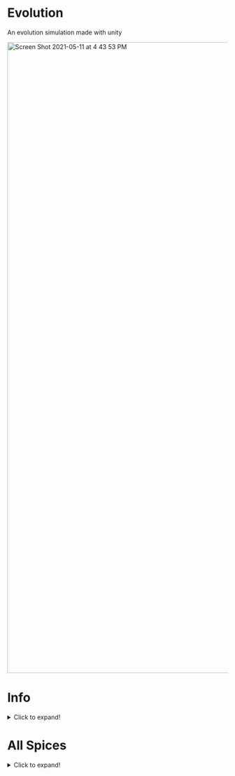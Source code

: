 # Evolution
An evolution simulation made with unity

<img width="1440" alt="Screen Shot 2021-05-11 at 4 43 53 PM" src="https://user-images.githubusercontent.com/77522246/117893664-1569b180-b278-11eb-9fbc-ce17dc60b0b0.png">


# Info
<details>
  <summary>Click to expand!</summary>
  
 This is an  evolution simulation made in unity with c# where populations can evolve and go extinct.

Inspired by [Sebastian Lague's video on simulating an ecosystem](https://www.youtube.com/watch?v=r_It_X7v-1E&t=0s) And yes the bunny, fox, and plant models are made to look like the models he has because i had no idea how to make something diferent so i just remade them
  
 </details>
 
 # All Spices
 <details>
  <summary>Click to expand!</summary>
  
  Currently there are 6 animal spices in total plants, bunnies, foxes, bears, woves, and wild boars.
  
  ## Plants
  
  <img width="380" alt="Screen Shot 2021-04-09 at 3 24 16 PM" src="https://user-images.githubusercontent.com/77522246/117895004-c5401e80-b27a-11eb-86f6-5af4e7e1870b.png">

  
  ## Bunnies
  <img width="282" alt="Screen Shot 2021-04-09 at 3 26 16 PM" src="https://user-images.githubusercontent.com/77522246/117894744-40550500-b27a-11eb-91a0-fa348661e94a.png">
  
Diet: Plants

Speed: 6

Strength: 1

Off Spring Amount: 2

Vison Distance: 20

Reperductive Urge: 0.3

**Note that the all these variables can change over time when running the simulation but these are the starting variables.**

 ## Foxes

<img width="278" alt="Screen Shot 2021-05-11 at 5 05 43 PM" src="https://user-images.githubusercontent.com/77522246/117895208-22d46b00-b27b-11eb-8643-ac65a4a7fa48.png">

Diet: Bunnies, Wolves, Wild Boars.

Speed: 6

Strength: 4

Off Spring Amount: 1

Vison Distance: 20

Reperductive Urge: 0.2

**Note that the all these variables can change over time when running the simulation but these are the starting variables.**

 ## Bears
 
<img width="254" alt="Screen Shot 2021-05-11 at 5 07 50 PM" src="https://user-images.githubusercontent.com/77522246/117895371-6cbd5100-b27b-11eb-861e-5ffc86b894d5.png">

Diet: Plants, Bunnies, Foxes, Wolves, Wild Boars, and even bears if need be.

Speed: 6

Strength: 4

Off Spring Amount: 1

Vison Distance: 20

Reperductive Urge: 0.2

**Note that the all these variables can change over time when running the simulation but these are the starting variables.**

## Wolves

 <img width="340" alt="Screen Shot 2021-05-11 at 5 11 12 PM" src="https://user-images.githubusercontent.com/77522246/117895585-e48b7b80-b27b-11eb-9e1b-c88fe24af653.png">


Diet: Bunnies, Foxes, Wild Boars and even Wolves if need be.

Speed: 10

Strength: 6

Off Spring Amount: 2

Vison Distance: 40

Reperductive Urge: 0.2

**Note that the all these variables can change over time when running the simulation but these are the starting variables.**

## Wild Boars

Diet: Foxes, Bears, Wolves.

Speed: 6

Strength: 7

Off Spring Amount: 3

Vison Distance: 20

Reperductive Urge: 0.2

**Note that the all these variables can change over time when running the simulation but these are the starting variables.**
  
   </details>
